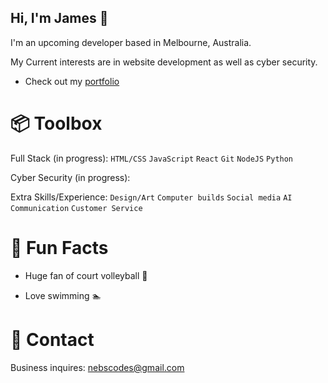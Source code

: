 ## Hi, I'm James 👋

I'm an upcoming developer based in Melbourne, Australia.

My Current interests are in website development as well as cyber security.

- Check out my [portfolio](https://nebsycodes.github.io/My-Portfolio/)

# 📦 Toolbox
Full Stack (in progress): `HTML/CSS` `JavaScript` `React` `Git` `NodeJS` `Python`

Cyber Security (in progress): 

Extra Skills/Experience: `Design/Art` `Computer builds` `Social media` `AI` `Communication` `Customer Service`

# 🍋 Fun Facts

- Huge fan of court volleyball 🏐

- Love swimming 🏊

# 📮 Contact

Business inquires: nebscodes@gmail.com
